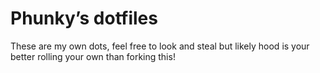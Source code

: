 # Phunky’s dotfiles
These are my own dots, feel free to look and steal but likely hood is your better rolling your own than forking this!


